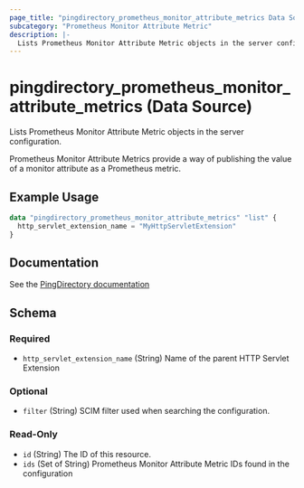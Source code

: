 ```yaml
---
page_title: "pingdirectory_prometheus_monitor_attribute_metrics Data Source - terraform-provider-pingdirectory"
subcategory: "Prometheus Monitor Attribute Metric"
description: |-
  Lists Prometheus Monitor Attribute Metric objects in the server configuration.
---
```


# pingdirectory_prometheus_monitor_attribute_metrics (Data Source)

Lists Prometheus Monitor Attribute Metric objects in the server configuration.

Prometheus Monitor Attribute Metrics provide a way of publishing the value of a monitor attribute as a Prometheus metric.

## Example Usage

```terraform
data "pingdirectory_prometheus_monitor_attribute_metrics" "list" {
  http_servlet_extension_name = "MyHttpServletExtension"
}
```

## Documentation
See the [PingDirectory documentation](https://docs.pingidentity.com/r/en-us/pingdirectory-93/pd_ds_enable_prometheus_support)

<!-- schema generated by tfplugindocs -->
## Schema

### Required

- `http_servlet_extension_name` (String) Name of the parent HTTP Servlet Extension

### Optional

- `filter` (String) SCIM filter used when searching the configuration.

### Read-Only

- `id` (String) The ID of this resource.
- `ids` (Set of String) Prometheus Monitor Attribute Metric IDs found in the configuration


